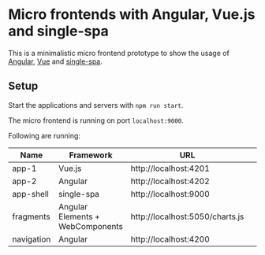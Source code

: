 # Micro frontends with Angular, Vue.js and single-spa
This is a minimalistic micro frontend prototype to show the usage of [Angular](https://angular.io/),  [Vue](https://vuejs.org/) and [single-spa](https://single-spa.js.org/).

## Setup
Start the applications and servers with `npm run start`.

The micro frontend is running on port ``localhost:9000``. 

Following  are running:

|   Name 	|  Framework 	|   URL	|   	|  	|
|---	|---	|---	|---	|---	|
|  app-1 	|    Vue.js	|   http://localhost:4201	|   	|   	|
|  app-2 	|   Angular	|   http://localhost:4202	|   	|   	|
|  app-shell	|   single-spa	|   http://localhost:9000	|   	|   	|
|  fragments	|  Angular Elements + WebComponents	|   http://localhost:5050/charts.js	|   	|   	|
|  navigation	|  Angular	|   http://localhost:4200	|   	|   	|

